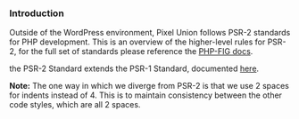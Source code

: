 ### Introduction

Outside of the WordPress environment, Pixel Union follows PSR-2 standards for PHP development. This is an overview of the higher-level rules for PSR-2, for the full set of standards please reference the [PHP-FIG docs](http://www.php-fig.org/psr/psr-2/).

the PSR-2 Standard extends the PSR-1 Standard, documented [here](https://github.com/php-fig/fig-standards/blob/master/accepted/PSR-1-basic-coding-standard.md).

**Note:** The one way in which we diverge from PSR-2 is that we use 2 spaces for indents instead of 4\. This is to maintain consistency between the other code styles, which are all 2 spaces.